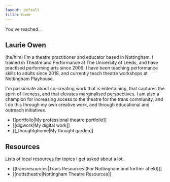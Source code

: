 ```yaml
---
layout: default
title: Home
---
```

You've reached...
## Laurie Owen
(he/him)
I'm a theatre practitioner and educator based in Nottingham. I trained in Theatre and Performance at The University of Leeds, and have practised performing arts since 2009. I have been teaching performance skills to adults since 2018, and currently teach theatre workshops at Nottingham Playhouse.

I'm passionate about co-creating work that is entertaining, that captures the spirit of liveness, and that elevates marginalised perspectives. I am also a champion for increasing access to the theatre for the trans community, and I do this through my own creative work, and through educational and outreach initiatives.

- [[portfolio|My professional theatre portfolio]]
- [[digwork|My digital work]]
- [[_thoughtghome|My thought garden]]

## Resources
Lists of local resources for topics I get asked about a lot.
- [[transresources|Trans Resources (For Nottingham and further afield)]]
- [[nottstheatre|Nottingham Theatre Resources]]